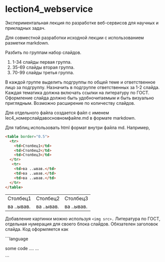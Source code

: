 # lection4_webservice
Экспериментальная лекция по разработке веб-сервисов для научных и прикладных задач.


Для совместной разработки исходной лекции с использованием разметки markdown. 

Разбить по группам набор слайдов.
1. 1-34 слайды первая группа. 
2. 35-69 слайды вторая группа.
3. 70-99 слайды третья группа.

В каждой группе выделить подгруппы по общей теме и ответственное лицо за подгруппу.
Назначить в подгруппе ответственных за 1-2 слайда. 
Каждая тематика должна включать ссылки на литературу по ГОСТ. 
Оформление слайда должно быть удобночитаемым и быть визуально приглядным. 
Возможно расширение по количеству слайдов. 

Для отдельного файла создается файл с именем lec4_номерслайдавосновномфайле.md в формате markdown.

Для таблиц использовать html формат внутри файла md. Например,
```html
<table border="0.5">
  <tr>
    <td>Столбец1</td>
    <td>Столбец2</td>
    <td>Столбец3</td>
  </tr>
   <tr>
    <td>ва ..ывав.</td>
    <td>ва ..ывав.</td>
    <td>ва ..ывав.</td>
  </tr>
</table>
```

<table border="0.5">
  <tr>
    <td>Столбец1</td>
    <td>Столбец2</td>
    <td>Столбец3</td>
  </tr>
   <tr>
    <td>ва ..ывав.</td>
    <td>ва ..ывав.</td>
    <td>ва ..ывав.</td>
  </tr>
</table>

Добавление картинки можно используя ```<img src>.```
Литература по ГОСТ, отдельная нумерация для своего блока слайдов.
Обязателен заголовок слайда.
Код оформляется как 

\`\`\`language  

some code
....
...

\`\`\` 




